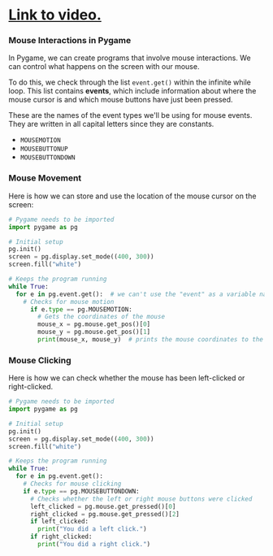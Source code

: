 # [Link to video.](https://www.youtube.com/watch?v=81mSWiMR56g&list=PLVD25niNi0BnkkXdVEuU66WgUHMI_Z0h5&index=7)

### Mouse Interactions in Pygame

In Pygame, we can create programs that involve mouse interactions. We can control what happens on the screen with our mouse.

To do this, we check through the list `event.get()` within the infinite while loop. This list contains **events**, which include information about where the mouse cursor is and which mouse buttons have just been pressed.

These are the names of the event types we'll be using for mouse events. They are written in all capital letters since they are constants.

* `MOUSEMOTION`
* `MOUSEBUTTONUP`
* `MOUSEBUTTONDOWN`

### Mouse Movement

Here is how we can store and use the location of the mouse cursor on the screen:

```python
# Pygame needs to be imported
import pygame as pg

# Initial setup
pg.init()
screen = pg.display.set_mode((400, 300))
screen.fill("white")

# Keeps the program running
while True:
  for e in pg.event.get():  # we can't use the "event" as a variable name since it's a keyword in pygame
    # Checks for mouse motion
      if e.type == pg.MOUSEMOTION:
        # Gets the coordinates of the mouse
        mouse_x = pg.mouse.get_pos()[0]
        mouse_y = pg.mouse.get_pos()[1]
        print(mouse_x, mouse_y)  # prints the mouse coordinates to the screen when the mouse moves
```

### Mouse Clicking

Here is how we can check whether the mouse has been left-clicked or right-clicked.

```python
# Pygame needs to be imported
import pygame as pg

# Initial setup
pg.init()
screen = pg.display.set_mode((400, 300))
screen.fill("white")

# Keeps the program running
while True:
  for e in pg.event.get():
    # Checks for mouse clicking
    if e.type == pg.MOUSEBUTTONDOWN:
      # Checks whether the left or right mouse buttons were clicked
      left_clicked = pg.mouse.get_pressed()[0]
      right_clicked = pg.mouse.get_pressed()[2]
      if left_clicked:
        print("You did a left click.")
      if right_clicked:
        print("You did a right click.")
```
